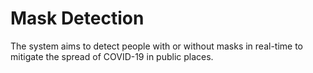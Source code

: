 # Mask Detection
The system aims to detect people with or without masks in real-time to mitigate the spread of COVID-19 in public places.
